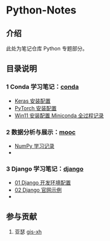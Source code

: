 # Python-Notes

## 介绍

此处为笔记仓库 Python 专题部分。



## 目录说明

### 1 Conda 学习笔记：[conda](./01conda/)

- [Keras 安装配置](./01conda/Keras安装配置.md)
- [PyTorch 安装配置](./01conda/PyTorch安装配置.md)
- [Win11 安装配置 Miniconda 全过程记录](./01conda/Win11安装配置Miniconda全过程记录.md)

### 2 数据分析与展示：[mooc](./02数据分析与展示/)

- [NumPy 学习记录](./02数据分析与展示/numpy)
- 

### 3 Django 学习笔记：[django](./03Django/)

- [01 Django 开发环境配置](./03django/01Django开发环境配置.md)
- [02 Django 官网示例](./03django/02Django官网示例.md)
- 

## 参与贡献

1.  亚瑟 [gis-xh](https://github.com/gis-xh)

